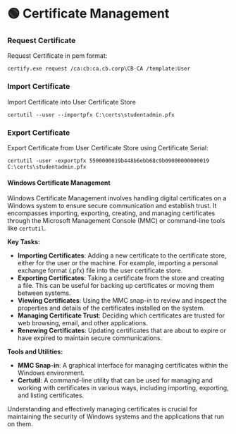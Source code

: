# 🟢 Certificate Management

### Request Certificate

Request Certificate in pem format:

```
certify.exe request /ca:cb:ca.cb.corp\CB-CA /template:User
```

### Import Certificate

Import Certificate into User Certificate Store

```
certutil --user --importpfx C:\certs\studentadmin.pfx
```

### Export Certificate

Export Certificate from User Certificate Store using Certificate Serial:

```
certutil -user -exportpfx 5500000019b448b6ebb68c9b09000000000019 C:\certs\studentadmin.pfx
```

#### Windows Certificate Management

Windows Certificate Management involves handling digital certificates on a Windows system to ensure secure communication and establish trust. It encompasses importing, exporting, creating, and managing certificates through the Microsoft Management Console (MMC) or command-line tools like `certutil`.

**Key Tasks:**

* **Importing Certificates**: Adding a new certificate to the certificate store, either for the user or the machine. For example, importing a personal exchange format (.pfx) file into the user certificate store.
* **Exporting Certificates**: Taking a certificate from the store and creating a file. This can be useful for backing up certificates or moving them between systems.
* **Viewing Certificates**: Using the MMC snap-in to review and inspect the properties and details of the certificates installed on the system.
* **Managing Certificate Trust**: Deciding which certificates are trusted for web browsing, email, and other applications.
* **Renewing Certificates**: Updating certificates that are about to expire or have expired to maintain secure communications.

**Tools and Utilities:**

* **MMC Snap-in**: A graphical interface for managing certificates within the Windows environment.
* **Certutil**: A command-line utility that can be used for managing and working with certificates in various ways, including importing, exporting, and listing certificates.

Understanding and effectively managing certificates is crucial for maintaining the security of Windows systems and the applications that run on them.
